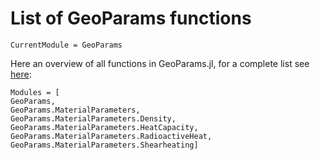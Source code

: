 # List of GeoParams functions
```@meta
CurrentModule = GeoParams
```
Here an overview of all functions in GeoParams.jl, for a complete list see [here](https://juliageodynamics.github.io/GeoParams.jl/dev/):

```@autodocs
Modules = [
GeoParams,
GeoParams.MaterialParameters,
GeoParams.MaterialParameters.Density,
GeoParams.MaterialParameters.HeatCapacity,
GeoParams.MaterialParameters.RadioactiveHeat,
GeoParams.MaterialParameters.Shearheating]
```
